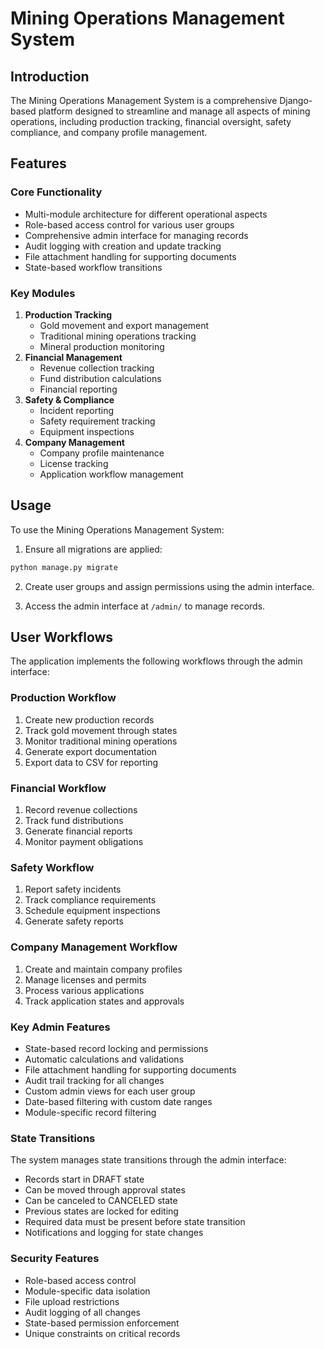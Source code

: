# Mining Operations Management System

## Introduction
The Mining Operations Management System is a comprehensive Django-based platform designed to streamline and manage all aspects of mining operations, including production tracking, financial oversight, safety compliance, and company profile management.

## Features
### Core Functionality
- Multi-module architecture for different operational aspects
- Role-based access control for various user groups
- Comprehensive admin interface for managing records
- Audit logging with creation and update tracking
- File attachment handling for supporting documents
- State-based workflow transitions

### Key Modules
1. **Production Tracking**
   - Gold movement and export management
   - Traditional mining operations tracking
   - Mineral production monitoring
2. **Financial Management**
   - Revenue collection tracking
   - Fund distribution calculations
   - Financial reporting
3. **Safety & Compliance**
   - Incident reporting
   - Safety requirement tracking
   - Equipment inspections
4. **Company Management**
   - Company profile maintenance
   - License tracking
   - Application workflow management

## Usage
To use the Mining Operations Management System:

1. Ensure all migrations are applied:
```bash
python manage.py migrate
```

2. Create user groups and assign permissions using the admin interface.

3. Access the admin interface at `/admin/` to manage records.


## User Workflows
The application implements the following workflows through the admin interface:

### Production Workflow
1. Create new production records
2. Track gold movement through states
3. Monitor traditional mining operations
4. Generate export documentation
5. Export data to CSV for reporting

### Financial Workflow
1. Record revenue collections
2. Track fund distributions
3. Generate financial reports
4. Monitor payment obligations

### Safety Workflow
1. Report safety incidents
2. Track compliance requirements
3. Schedule equipment inspections
4. Generate safety reports

### Company Management Workflow
1. Create and maintain company profiles
2. Manage licenses and permits
3. Process various applications
4. Track application states and approvals

### Key Admin Features
- State-based record locking and permissions
- Automatic calculations and validations
- File attachment handling for supporting documents
- Audit trail tracking for all changes
- Custom admin views for each user group
- Date-based filtering with custom date ranges
- Module-specific record filtering

### State Transitions
The system manages state transitions through the admin interface:
- Records start in DRAFT state
- Can be moved through approval states
- Can be canceled to CANCELED state
- Previous states are locked for editing
- Required data must be present before state transition
- Notifications and logging for state changes

### Security Features
- Role-based access control
- Module-specific data isolation
- File upload restrictions
- Audit logging of all changes
- State-based permission enforcement
- Unique constraints on critical records
